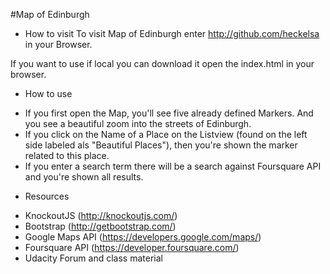 #Map of Edinburgh

* How to visit
To visit Map of Edinburgh enter http://github.com/heckelsa in your Browser.

If you want to use if local you can download it open the index.html in your browser.

* How to use
- If you first open the Map, you'll see five already defined Markers. And you see a beautiful zoom into the streets of Edinburgh.
- If you click on the Name of a Place on the Listview (found on the left side labeled als "Beautiful Places"), then you're shown the marker related to this place.
- If you enter a search term there will be a search against Foursquare API and you're shown all results. 

* Resources
- KnockoutJS (http://knockoutjs.com/)
- Bootstrap (http://getbootstrap.com/)
- Google Maps API (https://developers.google.com/maps/)
- Foursquare API (https://developer.foursquare.com/)
- Udacity Forum and class material
